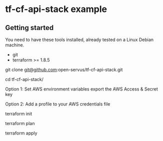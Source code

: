 # tf-cf-api-stack example

## Getting started

You need to have these tools installed, already tested on a Linux Debian machine.
* git
* terraform >= 1.8.5

git clone git@github.com:open-servus/tf-cf-api-stack.git

cd tf-cf-api-stack/

Option 1: Set AWS environment variables
export the AWS Access & Secret key

Option 2: Add a profile to your AWS credentials file

terraform init

terraform plan

terraform apply

